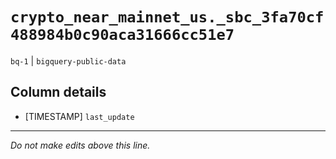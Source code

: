 # `crypto_near_mainnet_us._sbc_3fa70cf488984b0c90aca31666cc51e7`
`bq-1` | `bigquery-public-data`

## Column details
* [TIMESTAMP] `last_update`

-------------------------------------------------------------------------------
*Do not make edits above this line.*
